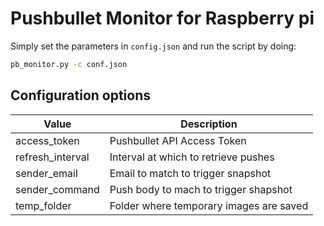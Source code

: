 # Pushbullet Monitor for Raspberry pi
Simply set the parameters in ```config.json``` and run the script by doing:

```bash
pb_monitor.py -c conf.json
```
## Configuration options

|     Value      |              Description                 |
|----------------|------------------------------------------|             
|access_token     | Pushbullet API Access Token             |
|refresh_interval | Interval at which to retrieve pushes    |         
|sender_email     | Email to match to trigger snapshot      |       
|sender_command   | Push body to mach to trigger shapshot   |          
|temp_folder      | Folder where temporary images are saved |            
